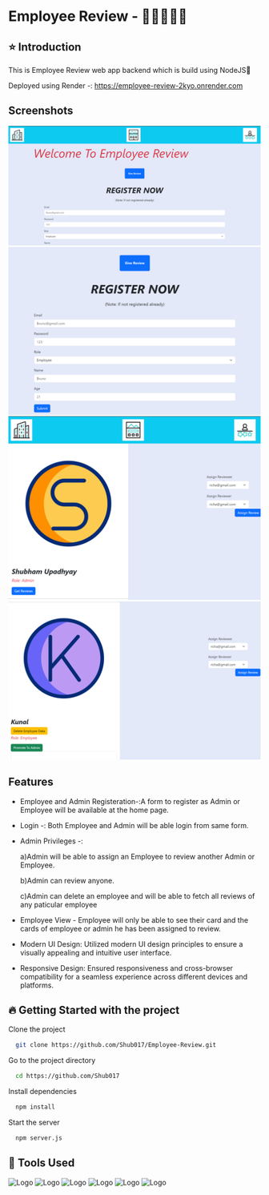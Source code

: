 
# Employee Review - 👨‍💼👩🏼‍💼
## ⭐ Introduction 

This is Employee Review web app backend which is build using NodeJS🚀

Deployed using Render -: https://employee-review-2kyo.onrender.com





## Screenshots

![App Screenshot](ScreenShots/Screenshot%202024-03-23%20135539.png)
![App Screenshot](ScreenShots/Screenshot%202024-03-23%20140210.png)
![App Screenshot](ScreenShots/Screenshot%202024-03-23%20140326.png)
![App Screenshot](ScreenShots/Screenshot%202024-03-23%20140354.png)


## Features

- Employee and Admin Registeration-:A form to register as Admin or Employee will be available at the home page.

- Login -: Both Employee and Admin will be able login from same form.

- Admin Privileges -: 
    
    a)Admin will be able to assign an Employee to review another Admin or Employee.

    b)Admin can review anyone.
    
    c)Admin can delete an employee and will be able to fetch all reviews of any paticular employee

- Employee View - Employee will only be able to see their card and the cards of employee or admin he has been assigned to review.

- Modern UI Design: Utilized modern UI design principles to ensure a visually appealing and intuitive user interface.

- Responsive Design: Ensured responsiveness and cross-browser compatibility for a seamless experience across different devices and platforms.





## 🔥 Getting Started with the project

Clone the project

```bash
  git clone https://github.com/Shub017/Employee-Review.git
```

Go to the project directory

```bash
  cd https://github.com/Shub017
```

Install dependencies

```bash
  npm install
```

Start the server

```bash
  npm server.js
```


## 🔨 Tools Used

![Logo](https://camo.githubusercontent.com/e56ca1eaaab376d28db9d2cc5f9b4764d97dfdc52235e5fe96d03f2e63d9550b/68747470733a2f2f7777772e77332e6f72672f68746d6c2f6c6f676f2f646f776e6c6f6164732f48544d4c355f4c6f676f5f3235362e706e67)
![Logo](https://camo.githubusercontent.com/c541c11ce18a7abaf63765b8dbbee0540892a73d54a6eedf616eec2d13937ce3/68747470733a2f2f6c6f676f6469782e636f6d2f6c6f676f2f3437303330392e706e67)
![Logo](https://upload.wikimedia.org/wikipedia/commons/thumb/6/6a/JavaScript-logo.png/240px-JavaScript-logo.png)
![Logo](https://camo.githubusercontent.com/a9a2d6bf2fca57ecf18a1f129bf6079370f1ceacc6997e873f25d1b4396195e9/68747470733a2f2f636f64652e76697375616c73747564696f2e636f6d2f6173736574732f6170706c652d746f7563682d69636f6e2e706e67)
![Logo](https://eventmx.com/media/event_image/nc5nAL5b3Vcp4fkWGGGJUK.jpg)
![Logo](https://miro.medium.com/v2/resize:fit:512/1*doAg1_fMQKWFoub-6gwUiQ.png)


